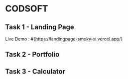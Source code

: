 # CODSOFT

## Task 1 - Landing Page
Live Demo : #{https://landingpage-smoky-xi.vercel.app/}
## Task 2 - Portfolio
## Task 3 - Calculator
